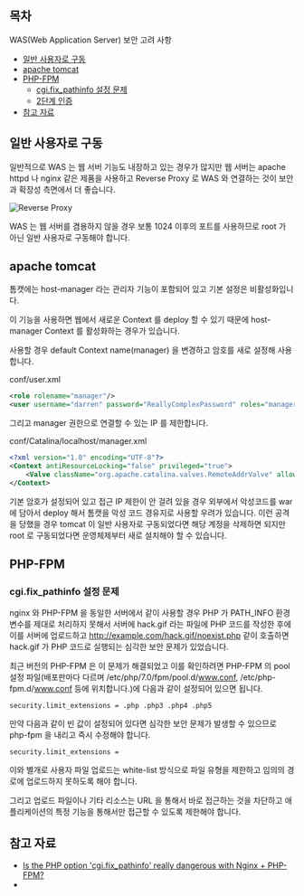 ## 목차

WAS(Web Application Server) 보안 고려 사항

* [일반 사용자로 구동](#일반-사용자로-구동)
* [apache tomcat](#apache-tomcat)
* [PHP-FPM](#PHP-FPM)
  * [cgi.fix_pathinfo 설정 문제](#cgi.fix_pathinfo-설정-문제)
  * [2단계 인증](#2단계-인증)
* [참고 자료](#참고-자료)

## 일반 사용자로 구동

일반적으로 WAS 는 웹 서버 기능도 내장하고 있는 경우가 많지만  웹 서버는 apache httpd 나 nginx 같은 제품을 사용하고 Reverse Proxy 로 WAS 와 연결하는 것이 보안과 확장성 측면에서 더 좋습니다.

![Reverse Proxy](https://cloud.githubusercontent.com/assets/404534/14357003/e18f6cee-fd21-11e5-89a0-b2e70b96a518.png "Reverse Proxy")

WAS 는 웹 서버를 겸용하지 않을 경우 보통 1024 이후의 포트를 사용하므로 root 가 아닌 일반 사용자로 구동해야 합니다.

## apache tomcat

톰캣에는 host-manager 라는 관리자 기능이 포함되어 있고 기본 설정은 비활성화입니다.

이 기능을 사용하면 웹에서 새로운 Context 를 deploy 할 수 있기 때문에 host-manager Context 를 활성화하는 경우가 있습니다.

사용할 경우 default Context name(manager) 을 변경하고 암호를 새로 설정해 사용합니다.

conf/user.xml

```xml
<role rolename="manager"/>
<user username="darren" password="ReallyComplexPassword" roles="manager"/>
```

그리고 manager 권한으로 연결할 수 있는 IP 를 제한합니다.

conf/Catalina/localhost/manager.xml

```xml
<?xml version="1.0" encoding="UTF-8"?>
<Context antiResourceLocking="false" privileged="true">
    <Valve className="org.apache.catalina.valves.RemoteAddrValve" allow="192\.168\.152\.\d+|127\.0\.0\.1"/>
</Context>
```

 기본 암호가 설정되어 있고 접근 IP 제한이 안 걸려 있을 경우 외부에서 악성코드를 war 에 담아서 deploy 해서 톰캣을 악성 코드 경유지로 사용할 우려가 있습니다.
이런 공격을 당했을 경우 tomcat 이 일반 사용자로 구동되었다면 해당 계정을 삭제하면 되지만 root 로 구동되었다면 운영체제부터 새로 설치해야 할 수 있습니다.


## PHP-FPM

### cgi.fix_pathinfo 설정 문제
 
nginx 와 PHP-FPM 을 동일한 서버에서 같이 사용할 경우 PHP 가 PATH_INFO 환경 변수를 제대로 처리하지 못해서 서버에 hack.gif 라는 파일에 PHP 코드를 작성한 후에 이를 서버에 업로드하고 http://example.com/hack.gif/noexist.php 같이 호출하면 hack.gif 가 PHP 코드로 실행되는 심각한 보안 문제가 있었습니다.

최근 버전의 PHP-FPM 은 이 문제가 해결되었고 이를 확인하려면 PHP-FPM 의 pool 설정 파일(배포판마다 다르며 /etc/php/7.0/fpm/pool.d/www.conf, /etc/php-fpm.d/www.conf 등에 위치합니다.)에 다음과 같이 설정되어 있으면 됩니다.

```
security.limit_extensions = .php .php3 .php4 .php5
```

만약 다음과 같이 빈 값이 설정되어 있다면 심각한 보안 문제가 발생할 수 있으므로 php-fpm 을 내리고 즉시 수정해야 합니다. 

```
security.limit_extensions =
```

이와 별개로 사용자 파일 업로드는 white-list 방식으로 파일 유형을 제한하고 임의의 경로에 업로드하지 못하도록 해야 합니다.

그리고 업로드 파일이나 기타 리소스는 URL 을 통해서 바로 접근하는 것을 차단하고 애플리케이션의 특정 기능을 통해서만 접근할 수 있도록 제한해야 합니다.



## 참고 자료
* [Is the PHP option 'cgi.fix_pathinfo' really dangerous with Nginx + PHP-FPM?](http://serverfault.com/questions/627903/is-the-php-option-cgi-fix-pathinfo-really-dangerous-with-nginx-php-fpm)
* 